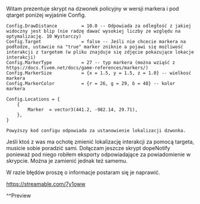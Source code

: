 Witam prezentuje skrypt na dzwonek policyjny w wersji markera i pod qtarget poniżej wyjaśnie Config.

```
Config.DrawDistance         = 10.0 -- Odpowiada za odległość z jakiej widoczny jest blip (nie radzę dawać wysokiej liczby ze względu na optymalizację. 10 Wystarczy)
Config.Target               = false -- Jeśli nie chcecie markera na podłodze, ustawcie na "true" marker zniknie a pojawi się możliwość interakcji z targetem (w pliku znajduje się zdjęcie pokazujące lokacje interakcji)
Config.MarkerType           = 27 -- typ markera (można wziąść z https://docs.fivem.net/docs/game-references/markers/)
Config.MarkerSize           = {x = 1.5, y = 1.5, z = 1.0} -- wielkosć markera
Config.MarkerColor          = {r = 26, g = 29, b = 48} -- kolor markera

Config.Locations = {
    {
		Marker  = vector3(441.2, -982.14, 29.71),
	},
}

Powyższy kod configu odpowiada za ustanowienie lokalizacji dzwonka.
```

Jeśli ktoś z was ma ochotę zmienić lokalizację interakcji za pomocą targeta, musicie sobie poradzić sami.
Dołączam jeszcze skrypt dopeNotify ponieważ pod niego robiłem eksporty odpowiadające za powiadomienie w skrypcie. Można je zamienić jednak też samemu.

W razie błędów proszę o informacje postaram się je naprawić.

https://streamable.com/7y1oww

^^Preview
